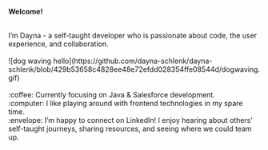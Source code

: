 **Welcome!**

<br>
I’m Dayna - a self-taught developer who is passionate about code, the user experience, and collaboration.
<br>

<br>
![dog waving hello](https://github.com/dayna-schlenk/dayna-schlenk/blob/429b53658c4828ee48e72efdd028354ffe08544d/dogwaving.gif)
<br>

<br>
:coffee: Currently focusing on Java & Salesforce development.
<br>
:computer: I like playing around with frontend technologies in my spare time.
<br>
:envelope: I’m happy to connect on LinkedIn! I enjoy hearing about others’ self-taught journeys, sharing resources, and seeing where we could team up.
<br>
